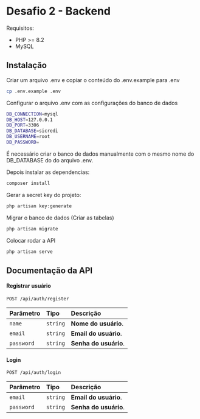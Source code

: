 
# Desafio 2 - Backend

Requisitos:
* PHP >= 8.2
* MySQL


## Instalação

Criar um arquivo .env e copiar o conteúdo do .env.example para .env

```bash
cp .env.example .env
```

Configurar o arquivo .env com as configurações do banco de dados

```bash
DB_CONNECTION=mysql
DB_HOST=127.0.0.1
DB_PORT=3306
DB_DATABASE=sicredi
DB_USERNAME=root
DB_PASSWORD=
```

É necessário criar o banco de dados manualmente com o mesmo nome do DB_DATABASE do do arquivo .env.

Depois instalar as dependencias:


```bash
composer install
```
Gerar a secret key do projeto:

```bash
php artisan key:generate
```
Migrar o banco de dados (Criar as tabelas)

```bash
php artisan migrate
```

Colocar rodar a API

```bash
php artisan serve
```
## Documentação da API

#### Registrar usuário

```http
POST /api/auth/register
```

| Parâmetro   | Tipo       | Descrição                           |
| :---------- | :--------- | :---------------------------------- |
| `name` | `string` | **Nome do usuário**.  |
| `email` | `string` | **Email do usuário**.  |
| `password` | `string` | **Senha do usuário**.  |

#### Login

```http
POST /api/auth/login
```

| Parâmetro   | Tipo       | Descrição                           |
| :---------- | :--------- | :---------------------------------- |
| `email` | `string` | **Email do usuário**.  |
| `password` | `string` | **Senha do usuário**.  |



